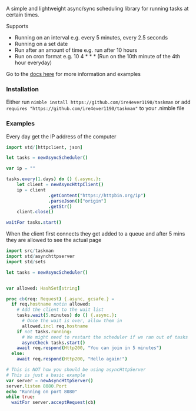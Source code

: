 A simple and lightweight async/sync scheduling library for running tasks at certain times.

Supports
- Running on an interval e.g. every 5 minutes, every 2.5 seconds
- Running on a set date
- Run after an amount of time e.g. run after 10 hours
- Run on cron format e.g. 10 4 * * * (Run on the 10th minute of the 4th hour everyday)

Go to the [docs here](https://tempdocs.netlify.app/taskman/stable) for more information and examples

### Installation
Either run `nimble install https://github.com/ire4ever1190/taskman`
or add `requires "https://github.com/ire4ever1190/taskman"` to your .nimble file

### Examples

Every day get the IP address of the computer
```nim
import std/[httpclient, json]

let tasks = newAsyncScheduler()

var ip = ""

tasks.every(1.days) do () {.async.}:
	let client = newAsyncHttpClient()
	ip = client
				.getContent("https://httpbin.org/ip")
				.parseJson()["origin"]
				.getStr()
	client.close()

waitFor tasks.start()
```

When the client first connects they get added to a queue and after 5 mins they are
allowed to see the actual page
```nim
import src/taskman
import std/asynchttpserver
import std/sets

let tasks = newAsyncScheduler()


var allowed: HashSet[string]

proc cb(req: Request) {.async, gcsafe.} =
  if req.hostname notin allowed:
    # Add the client to the wait list
    tasks.wait(5.minutes) do () {.async.}:
      # Once the wait is over, allow them in
      allowed.incl req.hostname
    if not tasks.running:
      # We might need to restart the scheduler if we ran out of tasks
      asyncCheck tasks.start()
    await req.respond(Http200, "You can join in 5 minutes")
  else:
    await req.respond(Http200, "Hello again!")

# This is NOT how you should be using asyncHttpServer
# This is just a basic example
var server = newAsyncHttpServer()
server.listen 8080.Port
echo "Running on port 8080"
while true:
  waitFor server.acceptRequest(cb)
```
